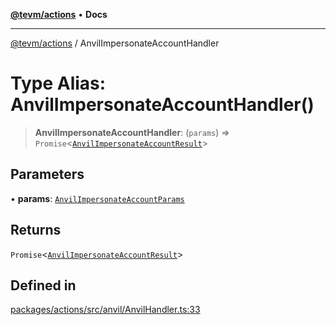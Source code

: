 [**@tevm/actions**](../README.md) • **Docs**

***

[@tevm/actions](../globals.md) / AnvilImpersonateAccountHandler

# Type Alias: AnvilImpersonateAccountHandler()

> **AnvilImpersonateAccountHandler**: (`params`) => `Promise`\<[`AnvilImpersonateAccountResult`](AnvilImpersonateAccountResult.md)\>

## Parameters

• **params**: [`AnvilImpersonateAccountParams`](AnvilImpersonateAccountParams.md)

## Returns

`Promise`\<[`AnvilImpersonateAccountResult`](AnvilImpersonateAccountResult.md)\>

## Defined in

[packages/actions/src/anvil/AnvilHandler.ts:33](https://github.com/qbzzt/tevm-monorepo/blob/main/packages/actions/src/anvil/AnvilHandler.ts#L33)
